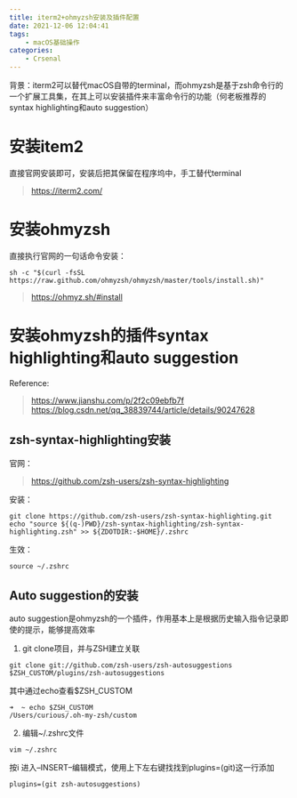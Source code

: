 ```yaml
---
title: iterm2+ohmyzsh安装及插件配置
date: 2021-12-06 12:04:41
tags:
    - macOS基础操作
categories:
	- Crsenal
---
```


背景：iterm2可以替代macOS自带的terminal，而ohmyzsh是基于zsh命令行的一个扩展工具集，在其上可以安装插件来丰富命令行的功能（何老板推荐的syntax highlighting和auto suggestion）

<!--more-->

# 安装item2

直接官网安装即可，安装后把其保留在程序坞中，手工替代terminal
> https://iterm2.com/


# 安装ohmyzsh

直接执行官网的一句话命令安装：
```shell
sh -c "$(curl -fsSL https://raw.github.com/ohmyzsh/ohmyzsh/master/tools/install.sh)"
```
> https://ohmyz.sh/#install



# 安装ohmyzsh的插件syntax highlighting和auto suggestion

Reference:
> https://www.jianshu.com/p/2f2c09ebfb7f
> https://blog.csdn.net/qq_38839744/article/details/90247628

## zsh-syntax-highlighting安装

官网：
> https://github.com/zsh-users/zsh-syntax-highlighting


安装：
```shell
git clone https://github.com/zsh-users/zsh-syntax-highlighting.git 
echo "source ${(q-)PWD}/zsh-syntax-highlighting/zsh-syntax-highlighting.zsh" >> ${ZDOTDIR:-$HOME}/.zshrc
```

生效：
```shell
source ~/.zshrc
```


## Auto suggestion的安装

auto suggestion是ohmyzsh的一个插件，作用基本上是根据历史输入指令记录即使的提示，能够提高效率

1. git clone项目，并与ZSH建立关联

```
git clone git://github.com/zsh-users/zsh-autosuggestions $ZSH_CUSTOM/plugins/zsh-autosuggestions
```

其中通过echo查看$ZSH_CUSTOM

```shell
➜  ~ echo $ZSH_CUSTOM
/Users/curious/.oh-my-zsh/custom
```


2. 编辑~/.zshrc文件

```shell
vim ~/.zshrc
```

按i 进入–INSERT–编辑模式，使用上下左右键找找到plugins=(git)这一行添加

```shell
plugins=(git zsh-autosuggestions)
```





